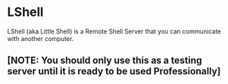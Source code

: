# LShell
LShell (aka Little Shell) is a Remote Shell Server that you can communicate with another computer.
## [NOTE: You should only use this as a testing server until it is ready to be used Professionally]
